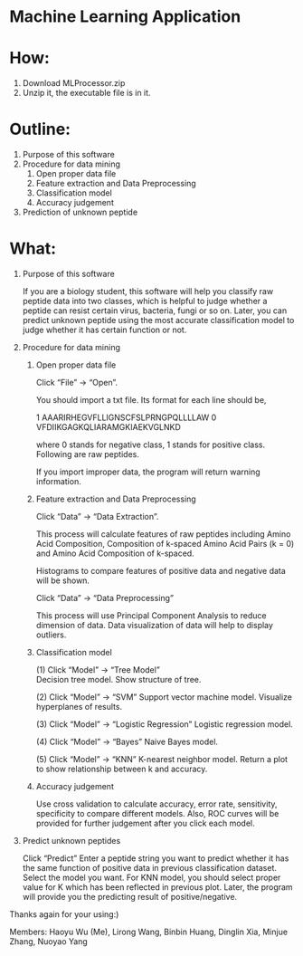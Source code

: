 # Machine Learning Application

# How:
1. Download MLProcessor.zip
2. Unzip it, the executable file is in it.

# Outline:
1. Purpose of this software
2. Procedure for data mining
    1. Open proper data file
    2. Feature extraction and Data Preprocessing
    3. Classification model
    4. Accuracy judgement 
3. Prediction of unknown peptide 

# What:
1. Purpose of this software

    If you are a biology student, this software will help you classify raw peptide data into two classes, which is helpful to judge whether a peptide can resist certain virus, bacteria, fungi or so on. Later, you can predict unknown peptide using the most accurate classification model to judge whether it has certain function or not.

2. Procedure for data mining
    1. Open proper data file

        Click “File” -> “Open”.

        You should import a txt file. Its format for each line should be,

        1	AAARIRHEGVFLLIGNSCFSLPRNGPQLLLLAW
        0	VFDIIKGAGKQLIARAMGKIAEKVGLNKD

        where 0 stands for negative class, 1 stands for positive class. Following are raw peptides.

        If you import improper data, the program will return warning information.

    2. Feature extraction and Data Preprocessing

        Click “Data” -> “Data Extraction”.

        This process will calculate features of raw peptides including Amino Acid Composition, Composition of k-spaced Amino Acid Pairs (k = 0) and Amino Acid Composition of k-spaced.

        Histograms to compare features of positive data and negative data will be shown.

        Click “Data” -> “Data Preprocessing”

        This process will use Principal Component Analysis to reduce dimension of data. Data visualization of data will help to display outliers.

    3. Classification model

        (1) Click “Model” -> “Tree Model”   
        Decision tree model. Show structure of tree.

        (2) Click “Model” -> “SVM”
        Support vector machine model. Visualize hyperplanes of results.

        (3) Click “Model” -> “Logistic Regression”
        Logistic regression model. 

        (4) Click “Model” -> “Bayes”
        Naive Bayes model. 
        
        (5) Click “Model” -> “KNN”
        K-nearest neighbor model. Return a plot to show relationship between k and accuracy.

    4. Accuracy judgement

        Use cross validation to calculate accuracy, error rate, sensitivity, specificity to compare different models. Also, ROC curves will be provided for further judgement after you click each model.


3. Predict unknown peptides

    Click “Predict”
    Enter a peptide string you want to predict whether it has the same function of positive data in previous classification dataset. 
    Select the model you want. For KNN model, you should select proper value for K which has been reflected in previous plot.
    Later, the program will provide you the predicting result of positive/negative.


Thanks again for your using:)

Members: Haoyu Wu (Me), Lirong Wang, Binbin Huang, Dinglin Xia, Minjue Zhang, Nuoyao Yang
